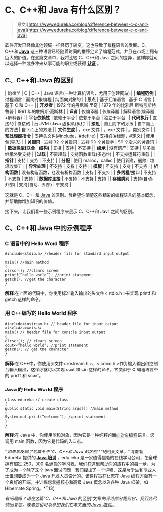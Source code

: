 # C、C++和 Java 有什么区别？

> 原文:[https://www.edureka.co/blog/difference-between-c-c-and-java](https://www.edureka.co/blog/difference-between-c-c-and-java)

软件开发已经像其他领域一样经历了转变。这也导致了编程语言的发展。C、C++和 **[Java](https://www.edureka.co/blog/java-tutorial/)** 这三种语言已经随着时间的推移定义了编程范式，并且在市场上拥有巨大的价值。在这篇文章中，我将比较 C、C++和 Java 之间的差异，这样你就可以选择一种或多种来从事可能的职业或获得 **[认证](https://www.edureka.co/java-j2ee-training-course)** 。

## **C、C++和 Java 的区别**

| 韵律学 | C | C++ | Java 语言(一种计算机语言，尤用于创建网站) |
| **编程范例** | 过程语言 | 面向对象编程 | 纯面向对象的 |
| **原点** | 基于汇编语言 | 基于 C 语言 | 基于 C 和 C++ |
| **开发者** | 1972 年的丹尼斯·里奇 | 1979 年的比雅尼·斯特劳斯特鲁普 | 1991 年的詹姆斯·高斯林 |
| **译者** | 仅编译器 | 仅编译器 | 解释语言(编译器+解释器) |
| **平台依赖性** | 依赖于平台 | 依赖于平台 | 独立于平台 |
| **代码执行** | 直接的 | 直接的 | 由 JVM (Java 虚拟机)执行 |
| **接近** | 自上而下的方法 | 自下而上的方法 | 自下而上的方法 |
| **文件生成** | 。exe 文件 | 。exe 文件 | 。类别文件 |
| **预处理器指令** | 支持头文件(#include，#define) | 支持的(#标题，#定义) | 使用包(导入) |
| **关键词** | 支持 32 个关键词 | 支持 63 个关键字 | 50 个定义的关键词 |
| **数据类型(联合，结构)** | 支持 | 支持 | 不支持 |
| **继承** | 没有遗产 | 支持 | 除多重继承外受支持 |
| **过载** | 不要超载 | 支持函数重载(多态性) | 不支持运算符重载 |
| **指针** | 支持 | 支持 | 不支持 |
| **分配** | 使用 malloc，calloc | 使用新建，删除 | 垃圾收集工 |
| **异常处理** | 不支持 | 支持 | 支持 |
| **模板** | 不支持 | 支持 | 不支持 |
| **析构函数** | 没有构造函数，也没有析构函数 | 支持 | 不支持 |
| **多线程/接口** | 不支持 | 不支持 | 支持 |
| **数据库连接** | 不支持 | 不支持 | 支持 |
| **存储类别** | 支持(自动、外部) | 支持(自动、外部) | 不支持 |

这就是 C、C++和 [Java](https://www.edureka.co/blog/java-tutorial/) 的区别。我希望你清楚这些精彩的编程语言的基本概念，并帮助你增加知识的价值。

接下来，让我们看一些示例程序来展示 C、C++和 Java 之间的区别。

## **C、C++和 Java 中的示例程序**

### **C 语言中的 Hello Word 程序**

```
#include<stdio.h> //header file for standard input output

main() //main method
{
clrscr(); //clears screen
printf(“hello world”); //print statement
getch(); //get the character
}

```

**解释**:在上面的代码中，你使用标准输入输出的头文件< stdio.h >来实现 printf 和 getch 这样的命令。

### **用 C++编写的 Hello World 程序**

```
#include<iostream.h> // header file for input output
#include<conio.h>
main() // header file for console inout output
{
clrscr(); // clears screen
cout<<”hello world”; //print statement
getch(); // get the character
}
```

**解释**:在 C++中，你使用头文件< iostream.h >、< conio.h >作为输入输出和控制台输入输出，这样你就可以实现 cout 和 cin 这样的命令。它类似于 C 编程语言中的 printf 和 scanf。

### **Java 的 Hello World 程序**

```
class edureka // create class
{
public static void main(String args[]) //main method
{
System.out.print(“welcome”); //print statement
}
}
```

**解释**:在 Java 中，你使用类和对象，因为它是一种纯粹的[面向对象编程](https://www.edureka.co/blog/object-oriented-programming/)语言。您调用 main 函数，因为它是代码的入口点。

**如果您发现了这篇关于“C、C++和 Java 的区别* *”的相关文章，*请查看 Edureka 提供的 **[Java 培训](https://www.edureka.co/java-j2ee-training-course)** ，edu reka 是一家值得信赖的在线学习公司，在全球拥有超过 250，000 名满意的学习者。我们在这里帮助你的旅程中的每一步，为了成为一个除了这个 java 面试问题，我们提出了一个课程，这是为学生和专业人士谁想要成为一个 Java 开发人员设计的。该课程旨在让您在 Java 编程方面有一个良好的开端，并训练您掌握核心和高级 Java 概念以及各种 Java 框架，如 Hibernate Spring。*T13】

*有问题吗？请在这篇“C、C++和 Java* 的区别”文章*的评论部分提到它，我们会尽快回复您，或者您也可以参加我们在考文垂的 [Java 培训。](https://www.edureka.co/java-j2ee-training-course-coventry)*